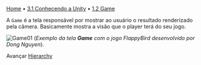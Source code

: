 [Home](../../HomePT.md) • [3.1 Conhecendo a Unity](./1_interface.md) • [1.2 Game](#)

A `Game` é a tela responsável por mostrar ao usuário o resultado renderizado pela câmera. Basicamente mostra a visão que o player terá do seu jogo.

![Game01](https://cdn.discordapp.com/attachments/859440081462493194/859584064902529044/unknown.png)
(*Exemplo da tela __Game__ com o jogo FlappyBird desenvolvido por Dong Nguyen*).

Avançar [Hierarchy](./1.3_hier.md)
